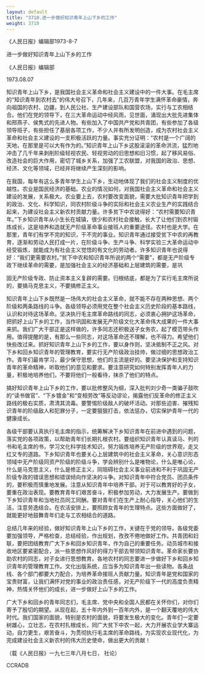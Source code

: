```yaml
---
layout: default
title: "3710.进一步做好知识青年上山下乡的工作"
weight: 3710
---
```


《人民日报》编辑部1973-8-7

进一步做好知识青年上山下乡的工作

《人民日报》编辑部

1973.08.07

知识青年上山下乡，是我国社会主义革命和社会主义建设中的一件大事。在毛主席的“知识青年到农村去"的伟大号召下，几年来，几百万青年学生满怀革命豪情，奔向祖国的农村、边疆，到人民公社、生产建设部队和国营农场，实行与工农相结合。他们在党的领导下，在三大革命运动中经风雨，见世面，涌现出大批先进集体和邢燕子、侯隽式的先进人物。有些加入了中国共产党和共青团，有些参加了各级领导班子，有些担任了基层各项工作，不少人并有所发明创造，成为农村社会主义革命和社会主义建设的一支积极活跃的力量。事实充分证明：“农村是一个广阔的天地，在那里是可以大有作为的。”知识青年上山下乡这股滚滚的革命洪流，猛烈地冲击了几千年来剥削阶级轻视农民、轻视劳动的旧思想和旧习惯，起了移风易俗、改造社会的巨大作用，密切了城乡关系，加强了工农联盟，对我国的政治、思想、经济、文化等领域，已经并将继续产生深刻的影响。

在我国，每年有这么多青年学生上山下乡，生动地体现了我们的社会主义制度的优越性。农业是国民经济的基础。农业的情况如何，对我国社会主义革命和社会主义建设的发展，关系极大。农业要上去，农村要改变面貌，需要大批知识青年把学到的政治、文化、科学知识，同农村阶级斗争的实际和社会主义农业生产的实践结合起来，为建设社会主义新农村贡献力量。许多贫下中农说得好：“农村需要知识青年。”下乡知识青年从小生长在城镇，很少和农村社会接触，长大了让他们到农村锻炼成长，这是培养和造就无产阶级革命事业接班人的重要途径。农村也是大学。在那里，青年们有学不完的知识，干不完的事业。知识青年通过接受贫下中农的再教育，逐渐和劳动人民打成一片，在阶级斗争、生产斗争、科学实验三大革命运动中经受锻炼，就能成为有社会主义觉悟的有文化的劳动者。许多知识青年也说得好：“我们更需要农村。”贫下中农和知识青年所说的两个“需要”，都是无产阶级专政下继续革命的需要，是加强社会主义的经济基础和上层建筑的需要，是巩

固无产阶级专政、防止资本主义复辟的需要。归根结底，都是为了实行毛主席所说的，要搞马克思主义，不要搞修正主义。

知识青年上山下乡既然是一场伟大的社会主义革命，就不能不存在两种思想、两个阶级和两条路线的斗争。各级领导必须用党在整个社会主义历史阶段的基本路线，认识和对待这场革命。坚决执行毛主席革命路线的同志，必须衷心拥护这场革命，把抓好上山下乡的工作，当作巩固和发展无产阶级文化大革命伟大成果的一件大事来抓。我们广大干部正是这样做的，许多同志还积极送子女务农，起了模范带头作用。值得提醒的是，有那么一些同志，对这场革命还不理解，也不得力。希望他们快些改过来。抓好知识青年上山下乡的工作，要以身作则，坚决抵制不正之风。对下乡和回乡知识青年的管理教育，要实行无产阶级政治挂帅，做过细的思想政治工作。青年们最肯学习，最少保守思想，他们的主流是好的。要坚决保护和支持知识青年的革命精神，听取他们的意见和要求。要注意研究如何特别发挥青年人的力量，积极地培养他们，不要将他们一般看待，抹杀了他们的特点。

搞好知识青年上山下乡的工作，要以批修整风为纲，深入批判刘少奇一类骗子鼓吹的“读书做官”、“下乡镀金”和“变相劳改”等反动谬论，揭露他们反革命的修正主义路线的极右实质，肃清其流毒。要警惕阶级敌人的破坏活动。对那些迫害、摧残知识青年的阶级敌人和犯罪分子，一定要狠狠打击，依法惩办，切实保护青年一代的健康成长。

各级干部要认真执行毛主席的指示，统筹解决下乡知识青年在前进中遇到的问题，落实党的各项政策，以帮助青年们长期扎根农村。要组织知识青年认真读马、列的书和毛主席的书，学习文化科学技术知识，努力锻炼培养无产阶级的世界观，走又红又专的道路。下乡知识青年也要关心上层建筑中的社会主义革命，关心意识形态领域中无产阶级同资产阶级的阶级斗争，学会辨别什么是唯物论，什么是唯心论，什么是马克思主义，什么是修正主义，同阻碍社会主义事业前进和不利于巩固无产阶级专政的错误思想和错误倾向作坚决的斗争。对知识青年中符合党员、团员条件的，要积极而慎重地发展。注意从知识青年中培养干部。对于可以教育好的子女，要重在政治表现。要教育青年们艰苦奋斗，积极参加劳动，大力发展生产。要做到下乡知识青年和当地社员同工同酬。要对青年们在生产上耐心指导，关心他们的生活，注意劳逸结合。在农活安排上，要照顾女青年的生理特点。这些方面做好了，就能更好地鼓舞青年们走与工农相结合的道路。

总结几年来的经验，做好知识青年上山下乡的工作，关键在于党的领导。各级党委要加强领导，严格检查，总结经验，作出规划，孜孜不倦地做好工作。共青团和妇联，要把团结教育广大下乡和回乡知识青年，作为自己的重要任务。动员城市和接收地区要紧密配合，派一些思想作风好的得力干部去带领知识青年。革命家长要协助农村的同志，对子女进行思想教育。各地农村的同志要进一步做好下乡和回乡知识青年的管理教育工作。文化出版系统，应当多为知识青年出一些读物。各条战线、各个部门都要大力配合，为培养革命接班人贡献力量。知识青年是党和国家的宝贵财富，让我们满怀对党的事业的政治责任感，对无产阶级下一代的高度负责精神，热情关怀他们的成长，进一步做好上山下乡的工作。

广大下乡和回乡的青年同志们，毛主席、党中央和全国人民都在关怀你们，对你们寄予了殷切的期望。从现在起，五十年内外到一百年内外，是一个翻天覆地的伟大时代。我们国家的面貌，特别是农村的面貌，将要发生极大的变化。青年们一定要树雄心，立壮志，在农村扎根成长，同广大贫下中农一起，大力开展农业学大寨运动，自力更生，艰苦奋斗，为贯彻执行毛主席的革命路线，为实现农业现代化，为完成建设社会主义新农村的伟大历史使命，做出更大的贡献！

（载《人民日报》一九七三年八月七日， 社论）

CCRADB

